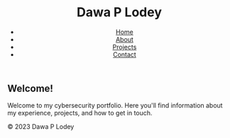 <!DOCTYPE html>
<html>
<head>
  <title>Dawa P Lodey's Portfolio</title>
  <link rel="stylesheet" href="style.css"> </head>
<body>

  <header>
    <h1>Dawa P Lodey</h1>
    <nav>
      <ul>
        <li><a href="index.html">Home</a></li>
        <li><a href="about.html">About</a></li>
        <li><a href="projects.html">Projects</a></li>
        <li><a href="contact.html">Contact</a></li>
      </ul>
    </nav>
  </header>

  <main>
    <section id="home">
      <h2>Welcome!</h2>
      <p>Welcome to my cybersecurity portfolio. Here you'll find information about my experience, projects, and how to get in touch.</p>
    </section>
  </main>

  <footer>
    <p>&copy; 2023 Dawa P Lodey</p>
  </footer>

</body>
</html>

